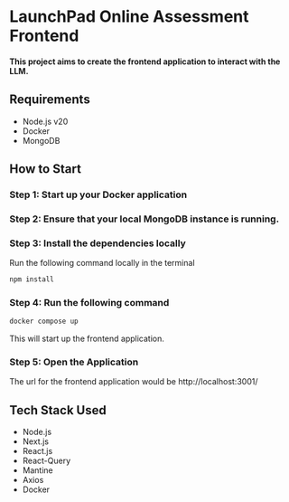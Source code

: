 # LaunchPad Online Assessment Frontend

#### This project aims to create the frontend application to interact with the LLM.

## Requirements
- Node.js v20
- Docker
- MongoDB

## How to Start

### Step 1: Start up your Docker application

### Step 2: Ensure that your local MongoDB instance is running.

### Step 3: Install the dependencies locally
Run the following command locally in the terminal
```bash
npm install
```

### Step 4: Run the following command
```bash
docker compose up
```
This will start up the frontend application.

### Step 5: Open the Application

The url for the frontend application would be http://localhost:3001/

## Tech Stack Used
- Node.js
- Next.js
- React.js
- React-Query
- Mantine
- Axios
- Docker
